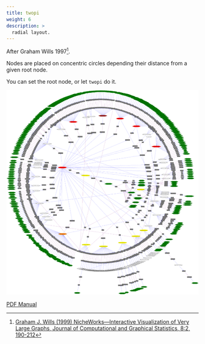 ```yaml
---
title: twopi
weight: 6
description: >
  radial layout.
---
```

After Graham Wills 1997[^1].

Nodes are placed on concentric circles depending their distance from a given
root node.

You can set the root node, or let `twopi` do it.

<p style="text-align: center;">
  <a href="/Gallery/twopi/twopi2.html">
    <img src="/Gallery/twopi/twopi2.svg">
  </a>
</p>

[^1]: [Graham J. Wills (1999) NicheWorks—Interactive Visualization of Very Large Graphs, Journal of Computational and Graphical Statistics, 8:2, 190-212](https://doi.org/10.1080/10618600.1999.10474810)

[PDF Manual](/pdf/dot.1.pdf)
